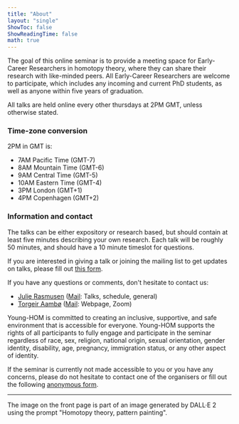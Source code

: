 ```yaml
---
title: "About"
layout: "single"
ShowToc: false
ShowReadingTime: false
math: true
---
```


The goal of this online seminar is to provide a meeting space for Early-Career Researchers in homotopy theory, where they can share their research with like-minded peers. All Early-Career Researchers are welcome to participate, which includes any incoming and current PhD students, as well as anyone within five years of graduation. 

All talks are held online every other thursdays at 2PM GMT, unless otherwise stated. 

### Time-zone conversion

2PM in GMT is:
- 7AM Pacific Time (GMT-7)
- 8AM Mountain Time (GMT-6)
- 9AM Central Time (GMT-5)
- 10AM Eastern Time (GMT-4)
- 3PM London (GMT+1)
- 4PM Copenhagen (GMT+2)

### Information and contact

The talks can be either expository or research based, but should contain at least five minutes describing your own research. Each talk will be roughly 50 minutes, and should have a 10 minute timeslot for questions. 

If you are interested in giving a talk or joining the mailing list to get updates on talks, please fill out [this form](https://forms.gle/ULs3gJjLnu7LcYxr9).

If you have any questions or comments, don't hesitate to contact us: 
 - [Julie Rasmusen](https://sites.google.com/view/julierasmusen) ([Mail](mailto:julie.rasmusen@warwick.ac.uk): Talks, schedule, general)
 - [Torgeir Aambø](https://folk.ntnu.no/torgeaam/) ([Mail](mailto:torgeir.aambo@ntnu.no): Webpage, Zoom)


Young-HOM is committed to creating an inclusive, supportive, and safe environment that is accessible for everyone. Young-HOM supports the rights of all participants to fully engage and participate in the seminar regardless of race, sex, religion, national origin, sexual orientation, gender identity, disability, age, pregnancy, immigration status, or any other aspect of identity.

If the seminar is currently not made accessible to you or you have any concerns, please do not hesitate to contact one of the organisers or fill out the following [anonymous form](https://forms.gle/WRwa1GSWdht4A4Pb8). 

---

The image on the front page is part of an image generated by DALL·E 2 using the prompt "Homotopy theory, pattern painting".